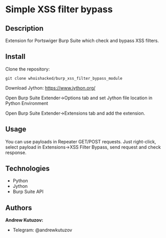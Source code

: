 # Simple XSS filter bypass
## Description
Extension for Portswiger Burp Suite which check and bypass XSS filters.

## Install
Clone the repository:
```
git clone whoishacked/burp_xss_filter_bypass_module
```

Download Jython: https://www.jython.org/

Open Burp Suite Extender->Options tab and set Jython file location in Python Environment

Open Burp Suite Extender->Extensions tab and add the extension.

## Usage

You can use payloads in Repeater GET/POST requests. Just right-click, select payload
in Extensions->XSS Filter Bypass, send request and check response.

## Technologies
- Python
- Jython
- Burp Suite API

## Authors
**Andrew Kutuzov:**
- Telegram: @andrewkutuzov